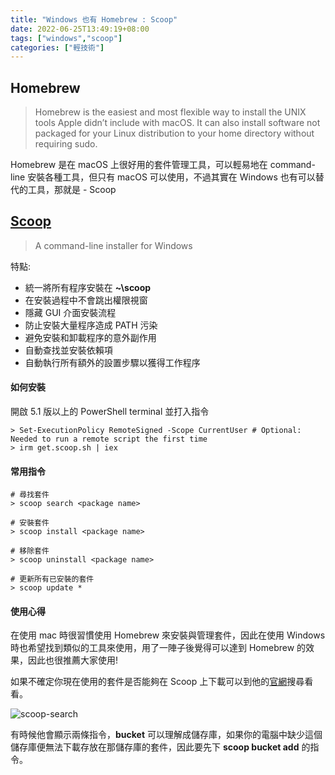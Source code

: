 ```yaml
---
title: "Windows 也有 Homebrew : Scoop"
date: 2022-06-25T13:49:19+08:00
tags: ["windows","scoop"]
categories: ["輕技術"]
---
```


## Homebrew
> Homebrew is the easiest and most flexible way to install the UNIX tools Apple didn’t include with macOS. It can also install software not packaged for your Linux distribution to your home directory without requiring sudo.

Homebrew 是在 macOS 上很好用的套件管理工具，可以輕易地在 command-line 安裝各種工具，但只有 macOS 可以使用，不過其實在 Windows 也有可以替代的工具，那就是 - Scoop

## [Scoop](https://scoop.sh/)
> A command-line installer for Windows

特點:
- 統一將所有程序安裝在 **~\scoop**
- 在安裝過程中不會跳出權限視窗
- 隱藏 GUI 介面安裝流程
- 防止安裝大量程序造成 PATH 污染
- 避免安裝和卸載程序的意外副作用
- 自動查找並安裝依賴項
- 自動執行所有額外的設置步驟以獲得工作程序

#### 如何安裝
開啟 5.1 版以上的 PowerShell terminal 並打入指令
```shell
> Set-ExecutionPolicy RemoteSigned -Scope CurrentUser # Optional: Needed to run a remote script the first time
> irm get.scoop.sh | iex
```

#### 常用指令
```shell
# 尋找套件
> scoop search <package name>

# 安裝套件
> scoop install <package name>

# 移除套件
> scoop uninstall <package name>

# 更新所有已安裝的套件
> scoop update *
```

#### 使用心得
在使用 mac 時很習慣使用 Homebrew 來安裝與管理套件，因此在使用 Windows 時也希望找到類似的工具來使用，用了一陣子後覺得可以達到 Homebrew 的效果，因此也很推薦大家使用!

如果不確定你現在使用的套件是否能夠在 Scoop 上下載可以到他的[官網](https://scoop.sh)搜尋看看。

![scoop-search](/post/2022/scoop/scoop-search.png)

有時候他會顯示兩條指令，**bucket** 可以理解成儲存庫，如果你的電腦中缺少這個儲存庫便無法下載存放在那儲存庫的套件，因此要先下 **scoop bucket add** 的指令。
